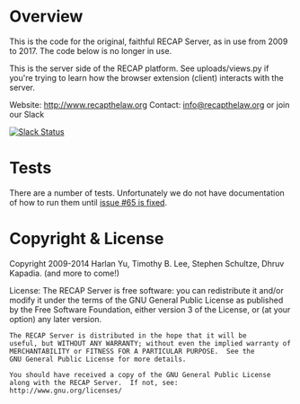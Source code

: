 # Overview

This is the code for the original, faithful RECAP Server, as in use from 2009 to 2017. The code below is no longer in use.

This is the server side of the RECAP platform. See uploads/views.py if
you're trying to learn how the browser extension (client) interacts
with the server.

Website: http://www.recapthelaw.org
Contact: info@recapthelaw.org or join our Slack

[![Slack Status](https://join-flp-talk.herokuapp.com/badge.svg)](https://join-flp-talk.herokuapp.com/)

# Tests

There are a number of tests. Unfortunately we do not have documentation of how
to run them until [issue #65 is fixed][65].


# Copyright & License

Copyright 2009-2014 Harlan Yu, Timothy B. Lee, Stephen Schultze, Dhruv Kapadia. (and more to come!)

License:
    The RECAP Server is free software: you can redistribute it
    and/or modify it under the terms of the GNU General Public License as
    published by the Free Software Foundation, either version 3 of the
    License, or (at your option) any later version.

    The RECAP Server is distributed in the hope that it will be
    useful, but WITHOUT ANY WARRANTY; without even the implied warranty of
    MERCHANTABILITY or FITNESS FOR A PARTICULAR PURPOSE.  See the
    GNU General Public License for more details.

    You should have received a copy of the GNU General Public License
    along with the RECAP Server.  If not, see:
    http://www.gnu.org/licenses/

[65]: https://github.com/freelawproject/recap-server/issues/65
